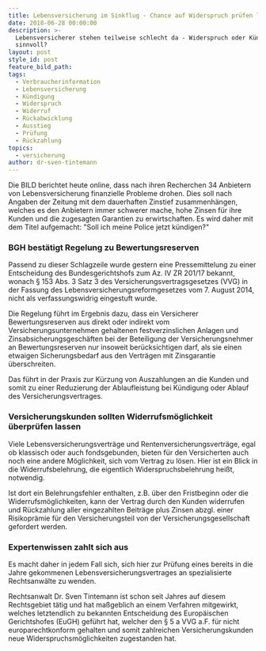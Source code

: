 ```yaml
---
title: Lebensversicherung im Sinkflug - Chance auf Widerspruch prüfen lassen
date: 2018-06-28 00:00:00
description: >-
  Lebensversicherer stehen teilweise schlecht da - Widerspruch oder Kündigung
  sinnvoll?
layout: post
style_id: post
feature_bild_path:
tags:
  - Verbraucherinformation
  - Lebensversicherung
  - Kündigung
  - Widerspruch
  - Widerruf
  - Rückabwicklung
  - Ausstieg
  - Prüfung
  - Rückzahlung
topics:
  - versicherung
author: dr-sven-tintemann
---
```


Die BILD berichtet heute online, dass nach ihren Recherchen 34 Anbietern von Lebensversicherung finanzielle Probleme drohen. Dies soll nach Angaben der Zeitung mit dem dauerhaften Zinstief zusammenh&auml;ngen, welches es den Anbietern immer schwerer mache, hohe Zinsen f&uuml;r ihre Kunden und die zugesagten Garantien zu erwirtschaften. Es wird daher mit dem Titel aufgemacht: "Soll ich meine Police jetzt k&uuml;ndigen?"

### BGH best&auml;tigt Regelung zu Bewertungsreserven

Passend zu dieser Schlagzeile wurde gestern eine Pressemittelung zu einer Entscheidung des Bundesgerichtshofs zum Az. IV ZR 201/17 bekannt, wonach &sect; 153 Abs. 3 Satz 3 des Versicherungsvertragsgesetzes (VVG) in der Fassung des Lebensversicherungsreformgesetzes vom 7. August 2014, nicht als verfassungswidrig eingestuft wurde.

Die Regelung f&uuml;hrt im Ergebnis dazu, dass ein Versicherer Bewertungsreserven aus direkt oder indirekt vom Versicherungsunternehmen gehaltenen festverzinslichen Anlagen und Zinsabsicherungsgesch&auml;ften bei der Beteiligung der Versicherungsnehmer an Bewertungsreserven nur insoweit ber&uuml;cksichtigen darf, als sie einen etwaigen Sicherungsbedarf aus den Vertr&auml;gen mit Zinsgarantie &uuml;berschreiten.

Das f&uuml;hrt in der Praxis zur K&uuml;rzung von Auszahlungen an die Kunden und somit zu einer Reduzierung der Ablaufleistung bei K&uuml;ndigung oder Ablauf des Versicherungsvertrages.

### Versicherungskunden sollten Widerrufsm&ouml;glichkeit &uuml;berpr&uuml;fen lassen

Viele Lebensversicherungsvertr&auml;ge und Rentenversicherungsvertr&auml;ge, egal ob klassisch oder auch fondsgebunden, bieten f&uuml;r den Versicherten auch noch eine andere M&ouml;glichkeit, sich vom Vertrag zu l&ouml;sen. Hier ist ein Blick in die Widerrufsbelehrung, die eigentlich Widerspruchsbelehrung hei&szlig;t, notwendig.

Ist dort ein Belehrungsfehler enthalten, z.B. &uuml;ber den Fristbeginn oder die Widerrufsm&ouml;glichkeiten, kann der Vertrag durch den Kunden widerrufen und R&uuml;ckzahlung aller eingezahlten Beitr&auml;ge plus Zinsen abzgl. einer Risikopr&auml;mie f&uuml;r den Versicherungsteil von der Versicherungsgesellschaft gefordert werden.

### Expertenwissen zahlt sich aus

Es macht daher in jedem Fall sich, sich hier zur Pr&uuml;fung eines bereits in die Jahre gekommenen Lebensversicherungsvertrages an spezialisierte Rechtsanw&auml;lte zu wenden.

Rechtsanwalt Dr. Sven Tintemann ist schon seit Jahres auf diesem Rechtsgebiet t&auml;tig und hat ma&szlig;geblich an einem Verfahren mitgewirkt, welches letztendlich zu bekannten Entscheidung des Europ&auml;ischen Gerichtshofes (EuGH) gef&uuml;hrt hat, welcher den &sect; 5 a VVG a.F. f&uuml;r nicht europarechtkonform gehalten und somit zahlreichen Versicherungskunden neue Widerspruchsm&ouml;glichkeiten zugestanden hat.

&nbsp;

&nbsp;